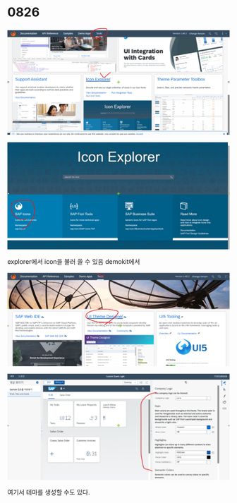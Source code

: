 # 0826

![](../../../.gitbook/assets/image%20%28364%29.png)

![](../../../.gitbook/assets/image%20%28363%29.png)

explorer에서 icon을 불러 쓸 수 있음 demokit에서 

![](../../../.gitbook/assets/image%20%28367%29.png)

![](../../../.gitbook/assets/image%20%28366%29.png)

여기서 테마를 생성할 수도 있다.

